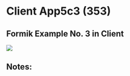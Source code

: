 # Client App5c3   (353)  
## Formik Example No. 3 in Client  
  
<img src="Apps/images/et0353-client-app5c3.md_screen1.png" class="img4"><br>
  
## Notes:  
  
